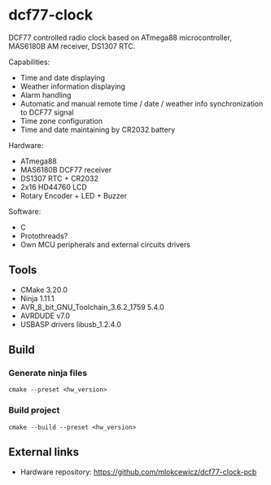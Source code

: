 # dcf77-clock 

DCF77 controlled radio clock based on ATmega88 microcontroller, MAS6180B AM receiver, DS1307 RTC. 

Capabilities:
* Time and date displaying
* Weather information displaying
* Alarm handling 
* Automatic and manual remote time / date / weather info synchronization to DCF77 signal
* Time zone configuration
* Time and date maintaining by CR2032 battery

Hardware:
* ATmega88
* MAS6180B DCF77 receiver
* DS1307 RTC + CR2032
* 2x16 HD44760 LCD
* Rotary Encoder + LED + Buzzer

Software:
* C
* Protothreads?
* Own MCU peripherals and external circuits drivers

## Tools
* CMake 3.20.0
* Ninja 1.11.1 
* AVR_8_bit_GNU_Toolchain_3.6.2_1759 5.4.0
* AVRDUDE v7.0
* USBASP drivers libusb_1.2.4.0

## Build

### Generate ninja files
`cmake --preset <hw_version>`

### Build project
`cmake --build --preset <hw_version>`

## External links
* Hardware repository: https://github.com/mlokcewicz/dcf77-clock-pcb
